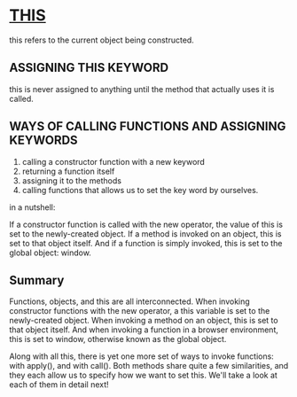 # [THIS](this.js)

this refers to the current object being constructed.

## ASSIGNING THIS KEYWORD

this is never assigned to anything until the method that actually uses it is called.

## WAYS OF CALLING FUNCTIONS AND ASSIGNING KEYWORDS

1. calling a constructor function with a new keyword
2. returning a function itself
3. assigning it to the methods
4. calling functions that allows us to set the key word by ourselves.

in a nutshell:

If a constructor function is called with the new operator, the value of this is set to the newly-created object. If a method is invoked on an object, this is set to that object itself. And if a function is simply invoked, this is set to the global object: window.

## Summary

Functions, objects, and this are all interconnected. When invoking constructor functions with the new operator, a this variable is set to the newly-created object. When invoking a method on an object, this is set to that object itself. And when invoking a function in a browser environment, this is set to window, otherwise known as the global object.

Along with all this, there is yet one more set of ways to invoke functions: with apply(), and with call(). Both methods share quite a few similarities, and they each allow us to specify how we want to set this. We'll take a look at each of them in detail next!
